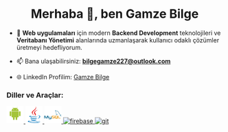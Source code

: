 <h1 align="center">Merhaba 👋, ben Gamze Bilge</h1>

-  🌱 **Web uygulamaları** için modern **Backend Development** teknolojileri ve **Veritabanı Yönetimi** alanlarında uzmanlaşarak kullanıcı odaklı çözümler üretmeyi hedefliyorum.

- 📫 Bana ulaşabilirsiniz: **bilgegamze227@outlook.com**
- 🌐 LinkedIn Profilim: [Gamze Bilge](https://linkedin.com/in/gamze-bilge1)

<h3 align="left">Diller ve Araçlar:</h3>
<p align="left"> 
  <a href="https://developer.android.com" target="_blank"> 
    <img src="https://raw.githubusercontent.com/devicons/devicon/master/icons/android/android-original-wordmark.svg" alt="android" width="40" height="40"/> 
  </a> 
  <a href="https://www.java.com" target="_blank"> 
    <img src="https://raw.githubusercontent.com/devicons/devicon/master/icons/java/java-original.svg" alt="java" width="40" height="40"/> 
  </a>
  <a href="https://www.mysql.com/" target="_blank"> 
    <img src="https://raw.githubusercontent.com/devicons/devicon/master/icons/mysql/mysql-original-wordmark.svg" alt="mysql" width="40" height="40"/> 
  </a>
  <a href="https://firebase.google.com/" target="_blank"> 
    <img src="https://www.vectorlogo.zone/logos/firebase/firebase-icon.svg" alt="firebase" width="40" height="40"/> 
  </a>
  <a href="https://git-scm.com/" target="_blank"> 
    <img src="https://www.vectorlogo.zone/logos/git-scm/git-scm-icon.svg" alt="git" width="40" height="40"/> 
  </a>
</p>

